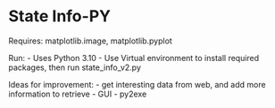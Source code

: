 # State Info-PY
 Requires:
    matplotlib.image,
    matplotlib.pyplot

Run:
    - Uses Python 3.10
    - Use Virtual environment to install required packages, then run state_info_v2.py

Ideas for improvement:
    - get interesting data from web, and add more information to retrieve
    - GUI 
    - py2exe


